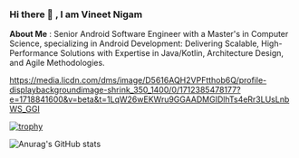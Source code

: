 ### Hi there 👋 , I am Vineet Nigam 

**About Me** : 
Senior Android Software Engineer with a Master's in Computer Science, specializing in Android Development: Delivering Scalable, High-Performance Solutions with Expertise in Java/Kotlin, Architecture Design, and Agile Methodologies.

https://media.licdn.com/dms/image/D5616AQH2VPFtthob6Q/profile-displaybackgroundimage-shrink_350_1400/0/1712385478177?e=1718841600&v=beta&t=1LqW26wEKWru9GGAADMGIDlhTs4eRr3LUsLnbWS_GGI

<!--
**pcpvin/pcpvin** is a ✨ _special_ ✨ repository because its `README.md` (this file) appears on your GitHub profile.

Here are some ideas to get you started:

- 🔭 I’m currently working on ...
- 🌱 I’m currently learning ...
- 👯 I’m looking to collaborate on ...
- 🤔 I’m looking for help with ...
- 💬 Ask me about ...
- 📫 How to reach me: ...
- 😄 Pronouns: ...
- ⚡ Fun fact: ...
-->

[![trophy](https://github-profile-trophy.vercel.app/?username=pcpvin&theme=onedark)](https://github.com/ryo-ma/github-profile-trophy)


![Anurag's GitHub stats](https://github-readme-stats.vercel.app/api?username=pcpvin&show_icons=true&theme=radical)
